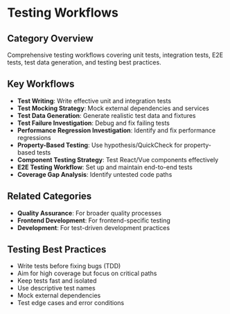 # Testing Workflows

## Category Overview
Comprehensive testing workflows covering unit tests, integration tests, E2E tests, test data generation, and testing best practices.

## Key Workflows
- **Test Writing**: Write effective unit and integration tests
- **Test Mocking Strategy**: Mock external dependencies and services
- **Test Data Generation**: Generate realistic test data and fixtures
- **Test Failure Investigation**: Debug and fix failing tests
- **Performance Regression Investigation**: Identify and fix performance regressions
- **Property-Based Testing**: Use hypothesis/QuickCheck for property-based tests
- **Component Testing Strategy**: Test React/Vue components effectively
- **E2E Testing Workflow**: Set up and maintain end-to-end tests
- **Coverage Gap Analysis**: Identify untested code paths

## Related Categories
- **Quality Assurance**: For broader quality processes
- **Frontend Development**: For frontend-specific testing
- **Development**: For test-driven development practices

## Testing Best Practices
- Write tests before fixing bugs (TDD)
- Aim for high coverage but focus on critical paths
- Keep tests fast and isolated
- Use descriptive test names
- Mock external dependencies
- Test edge cases and error conditions
